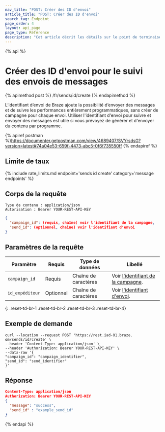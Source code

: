 ```yaml
---
nav_title: "POST: Créer des ID d'envoi"
article_title: "POST: Créer des ID d'envoi"
search_tag: Endpoint
page_order: 4
layout: api_page
page_type: Référence
description: "Cet article décrit les détails sur le point de terminaison Create Send IDs Braze."
---
```


{% api %}
# Créer des ID d'envoi pour le suivi des envois de messages
{% apimethod post %}
/fr/sends/id/create
{% endapimethod %}

L’identifiant d’envoi de Braze ajoute la possibilité d’envoyer des messages et de suivre les performances entièrement programmatiques, sans créer de campagne pour chaque envoi. Utiliser l'identifiant d'envoi pour suivre et envoyer des messages est utile si vous prévoyez de générer et d'envoyer du contenu par programme.

{% apiref postman %}https://documenter.getpostman.com/view/4689407/SVYrsdsG?version=latest#74a04e53-659f-4473-abc5-0f6f735550ff {% endapiref %}

## Limite de taux

{% include rate_limits.md endpoint='sends id create' category='message endpoints' %}

## Corps de la requête

```
Type de contenu : application/json
Autorisation : Bearer YOUR-REST-API-KEY
```

```json
{
  "campaign_id": (requis, chaîne) voir l'identifiant de la campagne,
  "send_id": (optionnel, chaîne) voir l'identifiant d'envoi
}
```

## Paramètres de la requête

| Paramètre       | Requis    | Type de données      | Libellé                                                                      |
| --------------- | --------- | -------------------- | ---------------------------------------------------------------------------- |
| `campaign_id`   | Requis    | Chaîne de caractères | Voir [l'identifiant de la campagne]({{site.baseurl}}/api/identifier_types/). |
| `id_expéditeur` | Optionnel | Chaîne de caractères | Voir [l'identifiant d'envoi]({{site.baseurl}}/api/identifier_types/).        |
{: .reset-td-br-1 .reset-td-br-2 .reset-td-br-3  .reset-td-br-4}

## Exemple de demande
```
curl --location --request POST 'https://rest.iad-01.braze. om/sends/id/create' \
--header 'Content-Type: application/json' \
--header 'Authorization: Bearer YOUR-REST-API-KEY' \
--data-raw '{
"campaign_id": "campaign_identifier",
"send_id": "send_identifier"
}'
```

## Réponse

```json
Content-Type: application/json
Authorization: Bearer YOUR-REST-API-KEY
{
  "message": "success",
  "send_id" : "example_send_id"
}
```

{% endapi %}
